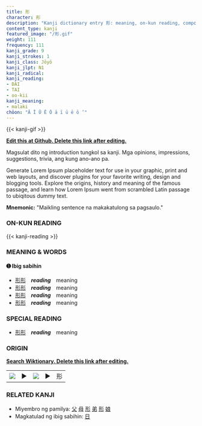 ```yaml
---
title: 形
character: 形
description: "Kanji dictionary entry 形: meaning, on-kun reading, compounds, origin, related kanji"
content_type: kanji
featured_image: "/形.gif"
weight: 111
frequency: 111
kanji_grade: 9
kanji_strokes: 1
kanji_class: Jōyō
kanji_jlpt: N1
kanji_radical: 
kanji_reading: 
- DAI
- TAI
- oo-kii
kanji_meaning:
- malaki
chōon: "Ā Ī Ū Ē Ō ā ī ū ē ō ’"
---
```

[//]: # (Don't edit the line below. Kanji animated GIF code is automatically generated.)
{{< kanji-gif >}}

[//]: # (Edit below this line.)

**[Edit this at Github. Delete this link after editing.](https://github.com/tim0g/tim/tree/main/content/kanji/形/index.md)**

Magsulat dito ng introduction tungkol sa kanji. Mga opinions, impressions, suggestions, trivia, ang kung ano-ano pa.

Generate Lorem Ipsum placeholder text for use in your graphic, print and web layouts, and discover plugins for your favorite writing, design and blogging tools. Explore the origins, history and meaning of the famous passage, and learn how Lorem Ipsum went from scrambled Latin passage to ubiqitous dummy text.
 
**Mnemonic:** "Maikling sentence na makakatulong sa pagsaulo."

### ON-KUN READING

[//]: # (Don't edit the line below. ON-KUN READING code is automatically generated.)
{{< kanji-reading >}}

### MEANING & WORDS

#### ➊ **Ibig sabihin**
  - [形](../形)[形](../形)　***reading***　meaning
  - [形](../形)[形](../形)　***reading***　meaning
  - [形](../形)[形](../形)　***reading***　meaning
  - [形](../形)[形](../形)　***reading***　meaning

### SPECIAL READING
  - [形](../形)[形](../形)　***reading***　meaning

### ORIGIN

**[Search Wiktionary. Delete this link after editing.](https://wiktionary.org/wiki/形)**
<table class="kanji-table"><tr><td>
<img src="60px-形-bronze.svg.png">
</td><td>▶</td><td>
<img src="60px-形-oracle.svg.png">
</td><td>▶</td>
<td class="kanji-origin">形</td>
</tr></table>

### RELATED KANJI
- Miyembro ng pamilya: [父](../父) [母](../母) [形](../形) [弟](../弟) [形](../形) [娘](../娘)
- Magkatulad ng ibig sabihin: [日](../日)
